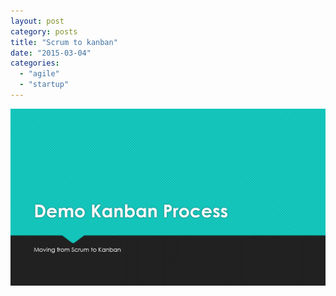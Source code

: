 ```yaml
---
layout: post
category: posts
title: "Scrum to kanban"
date: "2015-03-04"
categories: 
  - "agile"
  - "startup"
---
```


  

[![Kanban Process](images/Kanban-Process_thumb.gif "Kanban Process")](https://raw.githubusercontent.com/chrismckelt/chrismckelt.github.io/master/_posts/posts/images2020/08/Kanban-Process.gif)

